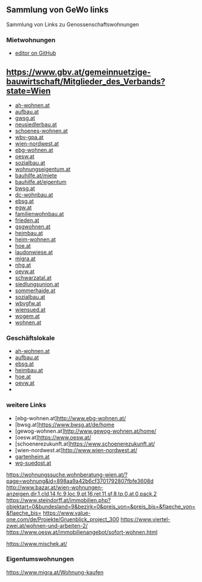 ## Sammlung von GeWo links
Sammlung von Links zu Genossenschaftswohnungen

### Mietwohnungen
- [editor on GitHub](https://github.com/jansteinfeld/GeWo/edit/gh-pages/index.md)

https://www.gbv.at/gemeinnuetzige-bauwirtschaft/Mitglieder_des_Verbands?state=Wien
------------------------------------------------------------------------
- [ah-wohnen.at](http://ah-wohnen.at/freie-objekte.57.html)
- [aufbau.at](http://aufbau.at/wohnungen-wiedervermietung.html)
- [gwsg.at](http://gwsg.at/freie-wohnungen-1/)
- [neusiedlerbau.at](http://neusiedlerbau.at/index.php?id=35)
- [schoenes-wohnen.at](http://www.schoenes-wohnen.at/de/duplicate-of-wohnungssuche.html)
- [wbv-gpa.at](http://www.wbv-gpa.at/angebot/freie-wohnungen)
- [wien-nordwest.at](http://www.wien-nordwest.at/wohnungsansuchen.htm)
- [ebg-wohnen.at](https://ebg-wohnen.at/)
- [oesw.at](https://oesw.at/immobilienangebot/sofort-wohnen.html)
- [sozialbau.at](https://www.sozialbau.at/unser-angebot/sofort-verfuegbar/)
- [wohnungseigentum.at](https://wohnungseigentum.at/immobiliensuche/sofort-wohnen/)
- [bauhilfe.at/miete](https://www.bauhilfe.at/html/wo-mi.html)
- [bauhilfe.at/eigentum](https://www.bauhilfe.at/html/wo-et.html)
- [bwsg.at](https://www.bwsg.at/de/objektsuche/)
- [dc-wohnbau.at](https://www.dc-wohnbau.at/freie-objekte/)
- [ebsg.at](https://www.ebsg.at/neues-zuhause-finden/filter/wohnung+reihenhaus/ort/Wien%20%5BORT%5D/zimmer_min/3/zimmer_max/5.html)
- [egw.at](https://www.egw.at/immobilien/bestands-wohnungen)
- [familienwohnbau.at](https://www.familienwohnbau.at/immobiliensuche/?bundesland=AT9&nutzungsart=W&kaufpreisBis=450000&mieteBis=1200&hauptflaecheVon=85)
- [frieden.at](https://www.frieden.at/wohnungsangebot/)
- [gsgwohnen.at](https://www.gsgwohnen.at/projekte/)
- [heimbau.at](https://www.heimbau.at/wiedervermietung)
- [heim-wohnen.at](https://www.heim-wohnen.at/aktuelles/aktuelle-angebote/#wien)
- [hoe.at](https://www.hoe.at/de/wohnungssuche/liste?isSearch=true&searchbezirk%5B%5D=7230&searchbezirk%5B%5D=7163&searchbezirk%5B%5D=7239&searchbezirk%5B%5D=7240&searchbezirk%5B%5D=7241&searchbezirk%5B%5D=7242&searchbezirk%5B%5D=7243&searchbezirk%5B%5D=7244&searchbezirk%5B%5D=7245&searchbezirk%5B%5D=7246&searchbezirk%5B%5D=7247&searchbezirk%5B%5D=7231&searchbezirk%5B%5D=7248&searchbezirk%5B%5D=7249&searchbezirk%5B%5D=7184&searchbezirk%5B%5D=7250&searchbezirk%5B%5D=7232&searchbezirk%5B%5D=7233&searchbezirk%5B%5D=7234&searchbezirk%5B%5D=7235&searchbezirk%5B%5D=7236&searchbezirk%5B%5D=7237&searchbezirk%5B%5D=7238&flaeche=alle&f20=20&f40=40&f60=60&f80=80&f100=100&z3=3&z4=4&z5=5&imo_type=&rechtsform%5B%5D=alle&rechtsform%5B%5D=eigentum&rechtsform%5B%5D=miete&rechtsform%5B%5D=mietkauf)
- [laudonwiese.at](https://www.laudonwiese.at/)
- [migra.at](https://www.migra.at/Wohnung-mieten)
- [nhg.at](https://www.nhg.at/immobilienangebot/wohnungsangebot/)
- [oevw.at](https://www.oevw.at/)
- [schwarzatal.at](https://www.schwarzatal.at/immobiliensuche/)
- [siedlungsunion.at](https://www.siedlungsunion.at/wohnen/sofort)
- [sommerhaide.at](https://www.sommerhaide.at/)
- [sozialbau.at](https://www.sozialbau.at/unser-angebot/sofort-verfuegbar/sofort-verfuegbar/)
- [wbvgfw.at](https://www.wbvgfw.at/wohnungen)
- [wiensued.at](https://www.wiensued.at/wohnen/sofort-verfuegbar/)
- [wogem.at](https://www.wogem.at/de/angebote.php)
- [wohnen.at](https://www.wohnen.at/angebot/unser-wohnungsangebot/)

### Geschäftslokale
- [ah-wohnen.at](http://ah-wohnen.at/freie-objekte.57.html)
- [aufbau.at](http://aufbau.at/wohnungen-wiedervermietung-lokal.html)
- [ebsg.at](https://www.ebsg.at/neues-zuhause-finden/filter/geschaeftslokal.html)
- [heimbau.at](https://www.heimbau.at/geschaeftslokale)
- [hoe.at](https://www.hoe.at/de/wohnungssuche/liste?isSearch=true&searchbezirk%5B%5D=7230&searchbezirk%5B%5D=7163&searchbezirk%5B%5D=7239&searchbezirk%5B%5D=7240&searchbezirk%5B%5D=7241&searchbezirk%5B%5D=7242&searchbezirk%5B%5D=7243&searchbezirk%5B%5D=7244&searchbezirk%5B%5D=7245&searchbezirk%5B%5D=7246&searchbezirk%5B%5D=7247&searchbezirk%5B%5D=7231&searchbezirk%5B%5D=7248&searchbezirk%5B%5D=7249&searchbezirk%5B%5D=7184&searchbezirk%5B%5D=7250&searchbezirk%5B%5D=7232&searchbezirk%5B%5D=7233&searchbezirk%5B%5D=7234&searchbezirk%5B%5D=7235&searchbezirk%5B%5D=7236&searchbezirk%5B%5D=7237&searchbezirk%5B%5D=7238&imo_type=)
- [oevw.at](https://www.oevw.at/)
- 
### weitere Links
- [ebg-wohnen.at]http://www.ebg-wohnen.at/
- [bwsg.at]https://www.bwsg.at/de/home
- [gewog-wohnen.at]http://www.gewog-wohnen.at/home/
- [oesw.at]https://www.oesw.at/
- [schoenerezukunft.at]https://www.schoenerezukunft.at/
- [wien-nordwest.at]http://www.wien-nordwest.at/
- [gartenheim.at](https://gartenheim.at/)
- [wg-suedost.at](https://wg-suedost.at/Wohnobjekte/wohnobjekte.html)


https://wohnungssuche.wohnberatung-wien.at/?page=wohnung&id=898aa9a42b6cf3701792807fbfe3608d
http://www.bazar.at/wien-wohnungen-anzeigen,dir,1,cId,14,fc,9,loc,9,pt,16,ret,11,sf,8,tp,0,at,0,pack,2
https://www.steindorff.at/immobilien.php?objektart=0&bundesland=9&bezirk=0&preis_von=&preis_bis=&flaeche_von=&flaeche_bis=
https://www.value-one.com/de/Projekte/Gruenblick_project_300
https://www.viertel-zwei.at/wohnen-und-arbeiten-2/
https://www.oesw.at/immobilienangebot/sofort-wohnen.html
	
https://www.mischek.at/

### Eigentumswohnungen
https://www.migra.at/Wohnung-kaufen
